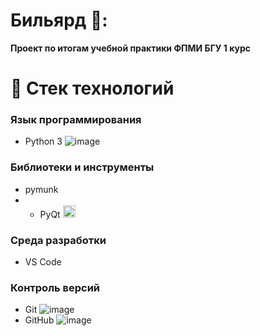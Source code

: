 # Бильярд 🎱:
**Проект по итогам учебной практики ФПМИ БГУ 1 курс**
# 🧰 Стек технологий

### Язык программирования
- Python 3 ![image](https://github.com/user-attachments/assets/f7cb95ba-eaa1-4365-87e4-12b555bb4dbf)


### Библиотеки и инструменты
- pymunk
- - PyQt <img src="https://upload.wikimedia.org/wikipedia/commons/thumb/e/e5/PyQt_logo.svg/120px-PyQt_logo.svg.png" width="20">

### Среда разработки
- VS Code


### Контроль версий
- Git ![image](https://github.com/user-attachments/assets/d5437cd6-244c-468e-b013-26efa7759dec)
- GitHub ![image](https://github.com/user-attachments/assets/ecd7f24e-c47b-464e-8027-83c7ecf94b60)
